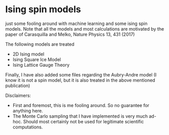 # Ising spin models
just some fooling around with machine learning and some ising spin models.
Note that all the models and most calculations are motivated by the paper of Carasquilla and Melko, Nature Physics 13, 431 (2017)

The following models are treated
* 2D Ising model
* Ising Square Ice Model
* Ising Lattice Gauge Theory

Finally, I have also added some files regarding the Aubry-Andre model (I know it is not a spin model, but it is also treated in the above mentioned publication)

Disclaimers:
* First and foremost, this is me fooling around. So no guarantee for anything here.
* The Monte Carlo sampling that I have implemented is very much ad-hoc. Should most certainly not be used for legitimate scientific computations.
